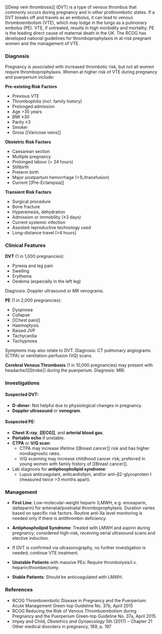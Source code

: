 [[Deep vein thrombosis]] (DVT) is a type of venous thrombus that commonly occurs during pregnancy and in other prothrombotic states. If a DVT breaks off and travels as an embolus, it can lead to venous thromboembolism (VTE), which may lodge in the lungs as a pulmonary embolus (PE). VTE, if untreated, results in high morbidity and mortality; PE is the leading direct cause of maternal death in the UK. The RCOG has developed national guidelines for thromboprophylaxis in at-risk pregnant women and the management of VTE.

### Diagnosis

Pregnancy is associated with increased thrombotic risk, but not all women require thromboprophylaxis. Women at higher risk of VTE during pregnancy and puerperium include:

**Pre-existing Risk Factors**
- Previous VTE
- Thrombophilia (incl. family history)
- Prolonged admission
- Age >35 years
- BMI ≥30
- Parity ≥3
- Smoker
- Gross [[Varicose veins]]

**Obstetric Risk Factors**
- Caesarean section
- Multiple pregnancy
- Prolonged labour (> 24 hours)
- Stillbirth
- Preterm birth
- Major postpartum hemorrhage (>1L/transfusion)
- Current [[Pre-Eclampsia]]

**Transient Risk Factors**
- Surgical procedure
- Bone fracture
- Hyperemesis, dehydration
- Admission or immobility (≥3 days)
- Current systemic infection
- Assisted reproductive technology used
- Long-distance travel (>4 hours)

### Clinical Features

**DVT** (1 in 1,000 pregnancies):
- Pyrexia and leg pain
- Swelling
- Erythema
- Oedema (especially in the left leg)

Diagnosis: Doppler ultrasound or MR venograms.

**PE** (1 in 2,000 pregnancies):
- Dyspnoea
- Collapse
- [[Chest pain]]
- Haemoptysis
- Raised JVP
- Tachycardia
- Tachypnoea

Symptoms may also relate to DVT. Diagnosis: CT pulmonary angiograms (CTPA) or ventilation-perfusion (VQ) scans.

**Cerebral Venous Thrombosis** (1 in 10,000 pregnancies) may present with headache/[[Stroke]] during the puerperium. Diagnosis: MRI.

### Investigations

#### Suspected DVT:
- **D-dimer**: Not helpful due to physiological changes in pregnancy.
- **Doppler ultrasound** or **venogram**.

#### Suspected PE:
- **Chest X-ray**, **[[ECG]]**, and **arterial blood gas**.
- **Portable echo** if unstable.
- **CTPA** or **V/Q scan**:
  - CTPA may increase lifetime [[Breast cancer]] risk and has higher nondiagnostic rates.
  - V/Q scanning may increase childhood cancer risk; preferred in young women with family history of [[Breast cancer]].
- Lab diagnosis for **antiphospholipid syndrome**: 
  - Lupus anticoagulant, anticardiolipin, and/or anti-β2-glycoprotein I (measured twice >3 months apart).

### Management

- **First Line**: Low-molecular-weight heparin (LMWH, e.g. enoxaparin, dalteparin) for antenatal/postnatal thromboprophylaxis. Duration varies based on specific risk factors. Routine anti-Xa level monitoring is needed only if there is antithrombin deficiency. 

- **Antiphospholipid Syndrome**: Treated with LMWH and aspirin during pregnancy; considered high-risk, receiving serial ultrasound scans and elective induction.

- If DVT is confirmed via ultrasonography, no further investigation is needed; continue VTE treatment.

- **Unstable Patients** with massive PEs: Require thrombolysis/i.v. heparin/thrombectomy. 
- **Stable Patients**: Should be anticoagulated with LMWH.

### References
- RCOG Thromboembolic Disease in Pregnancy and the Puerperium: Acute Management Green-top Guideline No. 37b, April 2015
- RCOG Reducing the Risk of Venous Thromboembolism during Pregnancy and the Puerperium Green-top Guideline No. 37a, April 2015
- Impey and Child, _Obstetrics and Gynaecology_ 5th (2017) – Chapter 21 Other medical disorders in pregnancy, 189, p. 197